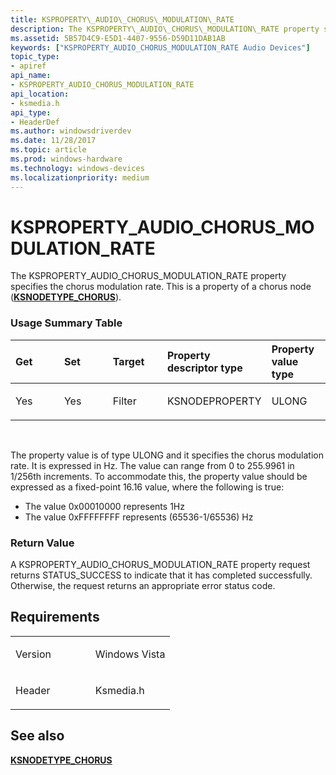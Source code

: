 ```yaml
---
title: KSPROPERTY\_AUDIO\_CHORUS\_MODULATION\_RATE
description: The KSPROPERTY\_AUDIO\_CHORUS\_MODULATION\_RATE property specifies the chorus modulation rate. This is a property of a chorus node (KSNODETYPE\_CHORUS).
ms.assetid: 5B57D4C9-E5D1-4407-9556-D59D11DAB1AB
keywords: ["KSPROPERTY_AUDIO_CHORUS_MODULATION_RATE Audio Devices"]
topic_type:
- apiref
api_name:
- KSPROPERTY_AUDIO_CHORUS_MODULATION_RATE
api_location:
- ksmedia.h
api_type:
- HeaderDef
ms.author: windowsdriverdev
ms.date: 11/28/2017
ms.topic: article
ms.prod: windows-hardware
ms.technology: windows-devices
ms.localizationpriority: medium
---
```


# KSPROPERTY\_AUDIO\_CHORUS\_MODULATION\_RATE


The KSPROPERTY\_AUDIO\_CHORUS\_MODULATION\_RATE property specifies the chorus modulation rate. This is a property of a chorus node ([**KSNODETYPE\_CHORUS**](ksnodetype-chorus.md)).

### <span id="Usage_Summary_Table"></span><span id="usage_summary_table"></span><span id="USAGE_SUMMARY_TABLE"></span>Usage Summary Table

<table>
<colgroup>
<col width="20%" />
<col width="20%" />
<col width="20%" />
<col width="20%" />
<col width="20%" />
</colgroup>
<thead>
<tr class="header">
<th align="left">Get</th>
<th align="left">Set</th>
<th align="left">Target</th>
<th align="left">Property descriptor type</th>
<th align="left">Property value type</th>
</tr>
</thead>
<tbody>
<tr class="odd">
<td align="left"><p>Yes</p></td>
<td align="left"><p>Yes</p></td>
<td align="left"><p>Filter</p></td>
<td align="left"><p>KSNODEPROPERTY</p></td>
<td align="left"><p>ULONG</p></td>
</tr>
</tbody>
</table>

 

The property value is of type ULONG and it specifies the chorus modulation rate. It is expressed in Hz. The value can range from 0 to 255.9961 in 1/256th increments. To accommodate this, the property value should be expressed as a fixed-point 16.16 value, where the following is true:

-   The value 0x00010000 represents 1Hz
-   The value 0xFFFFFFFF represents (65536-1/65536) Hz

### <span id="Return_Value"></span><span id="return_value"></span><span id="RETURN_VALUE"></span>Return Value

A KSPROPERTY\_AUDIO\_CHORUS\_MODULATION\_RATE property request returns STATUS\_SUCCESS to indicate that it has completed successfully. Otherwise, the request returns an appropriate error status code.

Requirements
------------

<table>
<colgroup>
<col width="50%" />
<col width="50%" />
</colgroup>
<tbody>
<tr class="odd">
<td align="left"><p>Version</p></td>
<td align="left"><p>Windows Vista</p></td>
</tr>
<tr class="even">
<td align="left"><p>Header</p></td>
<td align="left">Ksmedia.h</td>
</tr>
</tbody>
</table>

## <span id="see_also"></span>See also


[**KSNODETYPE\_CHORUS**](ksnodetype-chorus.md)

 

 







